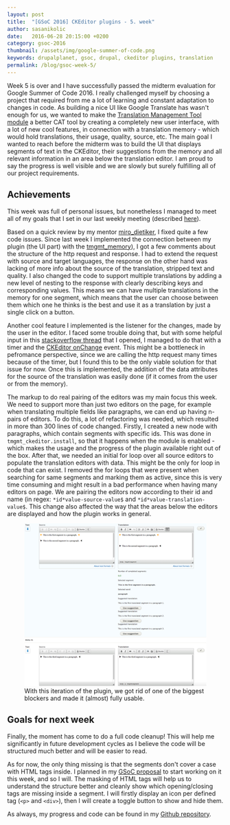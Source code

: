 ```yaml
---
layout: post
title:  "[GSoC 2016] CKEditor plugins - 5. week"
author: sasanikolic
date:   2016-06-28 20:15:00 +0200
category: gsoc-2016
thumbnail: /assets/img/google-summer-of-code.png
keywords: drupalplanet, gsoc, drupal, ckeditor plugins, translation
permalink: /blog/gsoc-week-5/
---
```

Week 5 is over and I have successfully passed the midterm evaluation for Google Summer of Code 2016. I really challenged myself
by choosing a project that required from me a lot of learning and constant adaptation to changes in code. As building a nice UI like Google Translate has wasn't enough for us, 
we wanted to make the [Translation Management Tool module](https://www.drupal.org/project/tmgmt) a better CAT tool by creating a completely new user interface, with a lot of new cool features, in connection with a translation memory - 
which would hold translations, their usage, quality, source, etc. 
The main goal I wanted to reach before the midterm was to build the UI that displays segments of text in the CKEditor, their suggestions from the memory and all relevant information in an area below the translation editor.
I am proud to say the progress is well visible and we are slowly but surely fulfilling all of our project requirements. 

## Achievements
This week was full of personal issues, but nonetheless I managed to meet all of my goals that I set in our last weekly meeting (described [here](http://sasanikolic90.github.io/gsoc/2016/06/21/gsoc-ckeditor-plugins-4-week.html)).

Based on a quick review by my mentor [miro_dietiker](https://www.drupal.org/u/miro_dietiker), I fixed quite a few code issues. Since last week I implemented the connection between my plugin (the UI part) with 
the [tmgmt_memory](https://www.drupal.org/sandbox/edurenye/2715815)), I got a few comments about the structure of the http request and response. I had to extend the request with source and target languages, the response on the other 
hand was lacking of more info about the source of the translation, stripped text and quality. I also changed the code to support multiple translations by adding a new level of nesting to the response with clearly describing keys and corresponding 
values. This means we can have multiple translations in the memory for one segment, which means that the user can choose between them which one he thinks is the best and use it as a translation by just a single click on a button.

Another cool feature I implemented is the listener for the changes, made by the user in the editor. I faced some trouble doing that, but with some helpful input in this [stackoverflow thread](http://stackoverflow.com/questions/37944376/ckeditor-get-changed-content-and-surrounding-html-tags) 
that I opened, I managed to do that with a timer and the [CKEditor onChange](http://docs.ckeditor.com/#!/api/CKEDITOR.event) event. This might be a bottleneck in pefromance perspective, since we are calling the http request many times because of 
the timer, but I found this to be the only viable solution for that issue for now. Once this is implemented, the addition of the data attributes for the source of the translation was easily done (if it comes from the user or from the memory).
 
The markup to do real pairing of the editors was my main focus this week. We need to support more than just two editors on the page, for example when translating multiple fields like paragraphs, we can end up having n-pairs of editors. 
To do this, a lot of refactoring was needed, which resulted in more than 300 lines of code changed. Firstly, I created a new node with paragraphs, which contain segments with specific ids. This was done in ```tmgmt_ckeditor.install```, so that it 
happens when the module is enabled - which makes the usage and the progress of the plugin available right out of the box.
After that, we needed an initial for loop over all source editors to populate the translation editors with data. This might be the only for loop in code that can exist. I removed the for loops that were present when searching for same segments and marking them as active, since 
this is very time consuming and might result in a bad performance when having many editors on page. We are pairing the editors now according to their id and name (in regex: ```*id*value-source-value$``` and ```*id*value-translation-value$```. 
This change also affected the way that the areas below the editors are displayed and how the plugin works in general. 

<figure>
    <img src="/assets/img/posts/fifth_version_plugin.png" alt="Fifth version of the plugin">
    <figcaption>With this iteration of the plugin, we got rid of one of the biggest blockers and made it (almost) fully usable.</figcaption>
</figure>

## Goals for next week
Finally, the moment has come to do a full code cleanup! This will help me significantly in future development cycles as I believe the code will be structured much better and will be easier to read. 

As for now, the only thing missing is that the segments don't cover a case with HTML tags inside. I planned in my [GSoC proposal](https://docs.google.com/document/d/1s2vqifV6rDJHXMCYKAqz7Xgd7ZEHx7zTWHVkAuwRGsg/edit?usp=sharing) to start working 
 on it this week, and so I will. The masking of HTML tags will help us to understand the structure better and cleanly show which opening/closing tags are missing inside a segment. I will firstly display an icon per defined tag (```<p>``` and ```<div>```),
 then I will create a toggle button to show and hide them.

As always, my progress and code can be found in my [Github repository](https://github.com/sasanikolic90/tmgmt_ckeditor).
